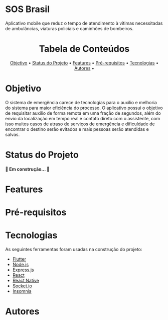 <h1>SOS Brasil</h1>

<p>Aplicativo mobile que reduz o tempo de atendimento à vítimas necessitadas de ambulâncias, viaturas policiais e caminhões de bombeiros.</p>

<h1 align="center">Tabela de Conteúdos</h1>

<p align="center">
 <a href="#objetivo">Objetivo</a> •
 <a href="#status">Status do Projeto</a> • 
 <a href="#features">Features</a> • 
 <a href="#prerequisitos">Pré-requisitos</a> • 
 <a href="#tecnologias">Tecnologias</a> • 
 <a href="#contribuicao">Autores</a> • 
</p>

<h1>Objetivo</h1>

<p> O sistema de emergência carece de tecnologias para o auxílio e melhoria do sistema para maior eficiência do processo. O aplicativo possui o objetivo de requisitar auxilio  de forma remota em uma fração de segundos, além do envio da localização em tempo real e contato direto com o assistente, com isso muitos casos de atraso de serviços de emergência e dificuldade de encontrar o destino serão evitados e mais pessoas serão atendidas e salvas.</p>

<h1>Status do Projeto</h1>

<h4> 
	🚧 Em construção...  🚧
</h4>

<h1>Features</h1>

<h1>Pré-requisitos</h1>

<h1>Tecnologias</h1>

As seguintes ferramentas foram usadas na construção do projeto:

- [Flutter](https://flutter.dev/)
- [Node.js](https://nodejs.org/en/)
- [Express.js](https://expressjs.com/pt-br/)
- [React](https://pt-br.reactjs.org/)
- [React Native](https://reactnative.dev/)
- [Socket.io](https://socket.io/)
- [Insomnia](https://insomnia.rest/)

<h1>Autores</h1>
